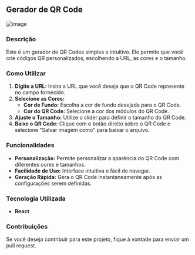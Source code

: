## Gerador de QR Code


 ![image](https://github.com/user-attachments/assets/41b018c8-18ed-46f8-b357-ab99ded4c9db)

### Descrição
Este é um gerador de QR Codes simples e intuitivo. Ele permite que você crie códigos QR personalizados, escolhendo a URL, as cores e o tamanho.

### Como Utilizar
1. **Digite a URL:** Insira a URL que você deseja que o QR Code represente no campo fornecido.
2. **Selecione as Cores:**
   * **Cor de Fundo:** Escolha a cor de fundo desejada para o QR Code.
   * **Cor do QR Code:** Selecione a cor dos módulos do QR Code.
3. **Ajuste o Tamanho:** Utilize o slider para definir o tamanho do QR Code.
4. **Baixe o QR Code:** Clique com o botão direito sobre o QR Code e selecione "Salvar imagem como" para baixar o arquivo.

### Funcionalidades
* **Personalização:** Permite personalizar a aparência do QR Code com diferentes cores e tamanhos.
* **Facilidade de Uso:** Interface intuitiva e fácil de navegar.
* **Geração Rápida:** Gera o QR Code instantaneamente após as configurações serem definidas.

### Tecnologia Utilizada
* **React**

### Contribuições
Se você deseja contribuir para este projeto, fique à vontade para enviar um pull request.
